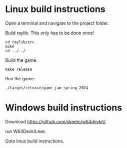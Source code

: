 # Linux build instructions

Open a terminal and navigate to the project folder.

Build raylib. This only has to be done once!
```
cd raylib/src
make
cd ../../
```
Build the game.
```
make release
```
Run the game.
```
./target/release/game_jam_spring_2024
```

# Windows build instructions

Download https://github.com/skeeto/w64devkit/.

run W64Devkit.exe.

Goto linux build instructions.
